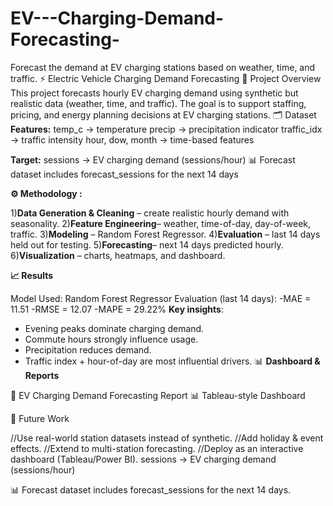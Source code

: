 # EV---Charging-Demand-Forecasting-
 Forecast the demand at EV charging stations based on weather, time, and traffic.
⚡ Electric Vehicle Charging Demand Forecasting
📌 Project Overview
This project forecasts hourly EV charging demand using synthetic but realistic data (weather, time, and traffic).
The goal is to support staffing, pricing, and energy planning decisions at EV charging stations.
🗂 Dataset
**Features:**
temp_c → temperature
precip → precipitation indicator
traffic_idx → traffic intensity
hour, dow, month → time-based features

**Target:**
sessions → EV charging demand (sessions/hour)
📊 Forecast dataset includes forecast_sessions for the next 14 days

**⚙️ Methodology :**

1)**Data Generation & Cleaning** – create realistic hourly demand with seasonality.
2)**Feature Engineering**– weather, time-of-day, day-of-week, traffic.
3)**Modeling** – Random Forest Regressor.
4)**Evaluation** – last 14 days held out for testing.
5)**Forecasting**– next 14 days predicted hourly.
6)**Visualization** – charts, heatmaps, and dashboard.

**📈 Results**

Model Used: Random Forest Regressor
Evaluation (last 14 days):
-MAE = 11.51
-RMSE = 12.07
-MAPE = 29.22%
**Key insights**:

- Evening peaks dominate charging demand.
- Commute hours strongly influence usage.
- Precipitation reduces demand.
- Traffic index + hour-of-day are most influential drivers.
📊 **Dashboard & Reports**

📑 EV Charging Demand Forecasting Report
📊 Tableau-style Dashboard

📌 Future Work

//Use real-world station datasets instead of synthetic.
//Add holiday & event effects.
//Extend to multi-station forecasting.
//Deploy as an interactive dashboard (Tableau/Power BI).
sessions → EV charging demand (sessions/hour)

📊 Forecast dataset includes forecast_sessions for the next 14 days.
